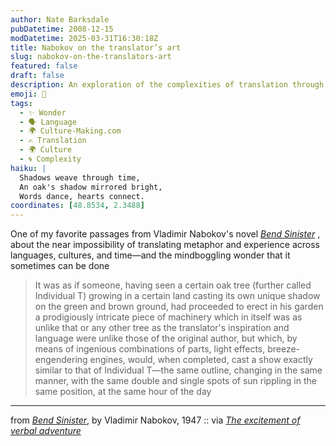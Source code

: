 ```yaml
---
author: Nate Barksdale
pubDatetime: 2008-12-15
modDatetime: 2025-03-31T16:30:18Z
title: Nabokov on the translator’s art
slug: nabokov-on-the-translators-art
featured: false
draft: false
description: An exploration of the complexities of translation through Nabokov's vivid metaphor.
emoji: 🌳
tags:
  - ✨ Wonder
  - 🗣️ Language
  - 🌍 Culture-Making.com
  - ✍️ Translation
  - 🌍 Culture
  - 🌀 Complexity
haiku: |
  Shadows weave through time,  
  An oak's shadow mirrored bright,  
  Words dance, hearts connect.
coordinates: [48.8534, 2.3488]
---
```


One of my favorite passages from Vladimir Nabokov's novel _[Bend Sinister](http://books.google.com/books?ei=HbVGSfLJOoKGkASgkpi3Dw&id=0LIuSUeNxCMC&dq=bend+sinister&q=oak&pgis=1#search_anchor)_ , about the near impossibility of translating metaphor and experience across languages, cultures, and time—and the mindboggling wonder that it sometimes can be done

> It was as if someone, having seen a certain oak tree (further called Individual T) growing in a certain land casting its own unique shadow on the green and brown ground, had proceeded to erect in his garden a prodigiously intricate piece of machinery which in itself was as unlike that or any other tree as the translator's inspiration and language were unlike those of the original author, but which, by means of ingenious combinations of parts, light effects, breeze-engendering engines, would, when completed, cast a show exactly similar to that of Individual T—the same outline, changing in the same manner, with the same double and single spots of sun rippling in the same position, at the same hour of the day

---

from [_Bend Sinister_](http://books.google.com/books?id=Oox94rdQIMgC&pg=PA25&lpg=PA25&dq;=), by Vladimir Nabokov, 1947 :: via [_The excitement of verbal adventure_](http://books.google.com/books?id=Oox94rdQIMgC&pg=PA25&lpg=PA25&dq;=)
